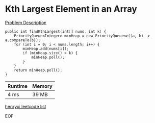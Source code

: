 # Kth Largest Element in an Array
[Problem Description](https://leetcode.com/problems/kth-largest-element-in-an-array/)

```
public int findKthLargest(int[] nums, int k) {
    PriorityQueue<Integer> minHeap = new PriorityQueue<>((a, b) -> a.compareTo(b));
    for (int i = 0; i < nums.length; i++) {
        minHeap.add(nums[i]);
        if (minHeap.size() > k) {
            minHeap.poll();
        }
    }
    return minHeap.poll();
}
```

| Runtime       | Memory     | 
| :------------- | :---------- |
| 4 ms | 39 MB	   |


[henryxi leetcode list](http://www.henryxi.com/leetcode)

EOF